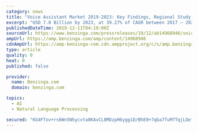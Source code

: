 ```yaml
---
category: news
title: "Voice Assistant Market 2019-2023: Key Findings, Regional Study, Emerging Technologies, Business Trends, Industry Segments and Future Prospects"
excerpt: "USD 7.8 Billion by 2023, at 39.27% of CAGR between 2017 – 2023 and Voice Assistant Market, By Technology (Speech Recognition, Text-to-Speech Recognition, Voice Recognition), Application (Messenger Bots, Websites, Contact Centers) and End User (Individual Users, SMEs, Large Enterprises). Voice assistant is a software designed to perform a ..."
publishedDateTime: 2019-12-11T04:10:00Z
sourceUrl: https://www.benzinga.com/pressreleases/19/12/ab14968946/voice-assistant-market-2019-2023-key-findings-regional-study-emerging-technologies-business-trend
ampUrl: https://amp.benzinga.com/amp/content/14968946
cdnAmpUrl: https://amp-benzinga-com.cdn.ampproject.org/c/s/amp.benzinga.com/amp/content/14968946
type: article
quality: 0
heat: 0
published: false

provider:
  name: Benzinga.com
  domain: benzinga.com

topics:
  - AI
  - Natural Language Processing

secured: "KG4FTov+rs6Wn5Nhycvta8KAvCL8MDzpH6yggiD/BhE0+7qba7fuM7TqjLQefkETjHyy8LhqbwXGNsUEuWLDRLkk+O4z2y95PlM5wNlucq75yCE8+QFtHb+DGU6gIJT52+tQGh/SLInH/4+juM6EUrtyHltQpVNucB9Qy3hmFV9pPu5QCbH6h1Gi2wQsAcaJqEoc5oknAzEgNqNWQ5Zt6tu4xXFAZ0Gmq4+qon/bU9C147NKKRcZyBdeACR2S+QYu2D/v41pmkx07g3SZc766A==;pe4HyiqTcOc3L0sDF4N4ow=="
---
```


